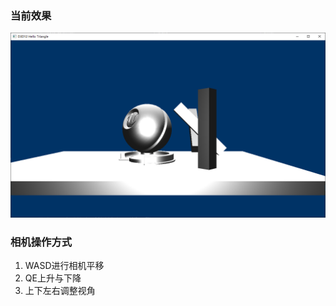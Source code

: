 ### 当前效果
![img](README_img/screenshot-20210419-162903.png)
### 相机操作方式
1. WASD进行相机平移
2. QE上升与下降
3. 上下左右调整视角